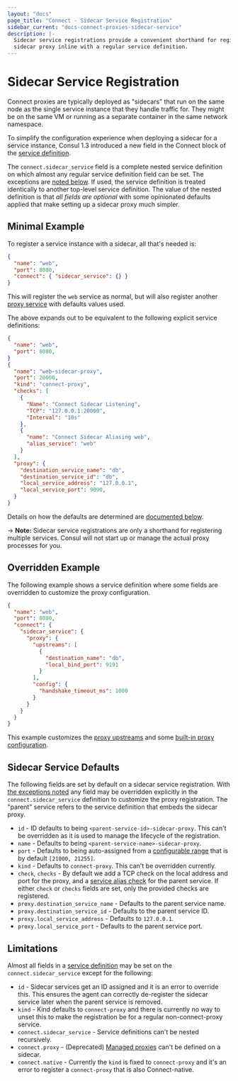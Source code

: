```yaml
---
layout: "docs"
page_title: "Connect - Sidecar Service Registration"
sidebar_current: "docs-connect-proxies-sidecar-service"
description: |-
  Sidecar service registrations provide a convenient shorthand for registering a
  sidecar proxy inline with a regular service definition.
---
```


# Sidecar Service Registration

Connect proxies are typically deployed as "sidecars" that run on the same node
as the single service instance that they handle traffic for. They might be on
the same VM or running as a separate container in the same network namespace.

To simplify the configuration experience when deploying a sidecar for a service
instance, Consul 1.3 introduced a new field in the Connect block of the [service
definition](/docs/agent/services.html).

The `connect.sidecar_service` field is a complete nested service definition on
which almost any regular service definition field can be set. The exceptions are
[noted below](#limitations). If used, the service definition is treated
identically to another top-level service definition. The value of the nested
definition is that _all fields are optional_ with some opinionated defaults
applied that make setting up a sidecar proxy much simpler.

## Minimal Example

To register a service instance with a sidecar, all that's needed is:

```json
{
  "name": "web",
  "port": 8080,
  "connect": { "sidecar_service": {} }
}
```

This will register the `web` service as normal, but will also register another
[proxy service](/docs/connect/proxies.html) with defaults values used.

The above expands out to be equivalent to the following explicit service
definitions:

```json
{
  "name": "web",
  "port": 8080,
}
{
  "name": "web-sidecar-proxy",
  "port": 20000,
  "kind": "connect-proxy",
  "checks": [
    {
      "Name": "Connect Sidecar Listening",
      "TCP": "127.0.0.1:20000",
      "Interval": "10s"
    },
    {
      "name": "Connect Sidecar Aliasing web",
      "alias_service": "web"
    }
  ],
  "proxy": {
    "destination_service_name": "db",
    "destination_service_id": "db",
    "local_service_address": "127.0.0.1",
    "local_service_port": 9090,
  }
}
```

Details on how the defaults are determined are [documented
below](#sidecar-service-defaults).

-> **Note:** Sidecar service registrations are only a shorthand for registering
multiple services. Consul will not start up or manage the actual proxy processes
for you.

## Overridden Example

The following example shows a service definition where some fields are
overridden to customize the proxy configuration.

```json
{
  "name": "web",
  "port": 8080,
  "connect": {
    "sidecar_service": {
      "proxy": {
        "upstreams": [
          {
            "destination_name": "db",
            "local_bind_port": 9191
          }
        ],
        "config": {
          "handshake_timeout_ms": 1000
        }
      }
    }
  }
}
```

This example customizes the [proxy
upstreams](/docs/connect/proxies.html#upstream-configuration-reference)
and some [built-in proxy
configuration](/docs/connect/configuration.html#built-in-proxy-options).

## Sidecar Service Defaults

The following fields are set by default on a sidecar service registration. With
[the exceptions noted](#limitations) any field may be overridden explicitly in
the `connect.sidecar_service` definition to customize the proxy registration.
The "parent" service refers to the service definition that embeds the sidecar
proxy.

 - `id` - ID defaults to being `<parent-service-id>-sidecar-proxy`. This can't
   be overridden as it is used to manage the lifecycle of the registration.
 - `name` - Defaults to being `<parent-service-name>-sidecar-proxy`.
 - `port` - Defaults to being auto-assigned from a [configurable
   range](/docs/agent/options.html#sidecar_min_port) that is
   by default `[21000, 21255]`.
 - `kind` - Defaults to `connect-proxy`. This can't be overridden currently.
 - `check`, `checks` - By default we add a TCP check on the local address and
   port for the proxy, and a [service alias
   check](/docs/agent/checks.html#alias) for the parent service. If either
   `check` or `checks` fields are set, only the provided checks are registered.
 - `proxy.destination_service_name` - Defaults to the parent service name.
 - `proxy.destination_service_id` - Defaults to the parent service ID.
 - `proxy.local_service_address` - Defaults to `127.0.0.1`.
 - `proxy.local_service_port` - Defaults to the parent service port.

## Limitations

Almost all fields in a [service definition](/docs/agent/services.html) may be
set on the `connect.sidecar_service` except for the following:

 - `id` - Sidecar services get an ID assigned and it is an error to override
   this. This ensures the agent can correctly de-register the sidecar service
   later when the parent service is removed.
 - `kind` - Kind defaults to `connect-proxy` and there is currently no way to
   unset this to make the registration be for a regular non-connect-proxy
   service.
 - `connect.sidecar_service` - Service definitions can't be nested recursively.
 - `connect.proxy` - (Deprecated) [Managed
   proxies](/docs/connect/proxies/managed-deprecated.html) can't be defined on a
   sidecar.
 - `connect.native` - Currently the `kind` is fixed to `connect-proxy` and it's
   an error to register a `connect-proxy` that is also Connect-native.